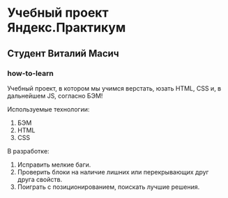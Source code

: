 # Учебный проект Яндекс.Практикум
## Студент Виталий Масич
### how-to-learn

Учебный проект, в котором мы учимся верстать, юзать HTML, CSS и, в дальнейшем JS, согласно БЭМ!


Используемые технологии:

1. БЭМ
2. HTML
3. CSS

В разработке:

1. Исправить мелкие баги.
2. Проверить блоки на наличие лишних или перекрывающих друг друга свойств.
3. Поиграть с позиционированием, поискать лучшие решения.
